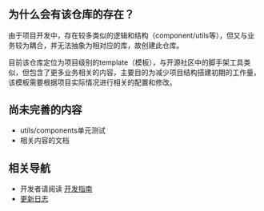 # 
## 为什么会有该仓库的存在？
由于项目开发中，存在较多类似的逻辑和结构（component/utils等），但又与业务较为耦合，并无法抽象为相对应的库，故创建此仓库。

目前该仓库定位为项目级别的template（模板），与开源社区中的脚手架工具类似，但包含了更多业务相关的内容，主要目的为减少项目结构搭建初期的工作量，该模板需要根据项目实际情况进行相关的配置和修改。

## 尚未完善的内容

* utils/components单元测试
* 相关内容的文档

## 相关导航

* 开发者请阅读 [开发指南](./CONTRIBUTING.md)
* [更新日志](./CHANGELOG.md)